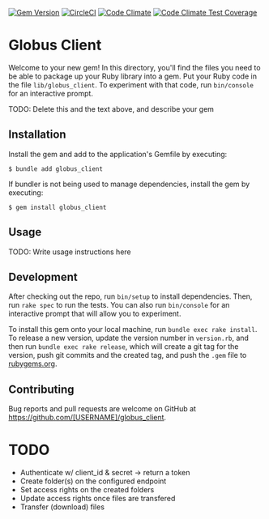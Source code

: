 [![Gem Version](https://badge.fury.io/rb/globus_client.svg)](https://badge.fury.io/rb/globus_client)
[![CircleCI](https://circleci.com/gh/sul-dlss-labs/globus_client.svg?style=svg)](https://circleci.com/gh/sul-dlss-labs/globus_client)
[![Code Climate](https://codeclimate.com/github/sul-dlss-labs/globus_client/badges/gpa.svg)](https://codeclimate.com/github/sul-dlss-labs/globus_client)
[![Code Climate Test Coverage](https://codeclimate.com/github/sul-dlss-labs/globlus_client/badges/coverage.svg)](https://codeclimate.com/github/sul-dlss-labs/globus_client/coverage)

# Globus Client

Welcome to your new gem! In this directory, you'll find the files you need to be able to package up your Ruby library into a gem. Put your Ruby code in the file `lib/globus_client`. To experiment with that code, run `bin/console` for an interactive prompt.

TODO: Delete this and the text above, and describe your gem

## Installation

Install the gem and add to the application's Gemfile by executing:

    $ bundle add globus_client

If bundler is not being used to manage dependencies, install the gem by executing:

    $ gem install globus_client

## Usage

TODO: Write usage instructions here

## Development

After checking out the repo, run `bin/setup` to install dependencies. Then, run `rake spec` to run the tests. You can also run `bin/console` for an interactive prompt that will allow you to experiment.

To install this gem onto your local machine, run `bundle exec rake install`. To release a new version, update the version number in `version.rb`, and then run `bundle exec rake release`, which will create a git tag for the version, push git commits and the created tag, and push the `.gem` file to [rubygems.org](https://rubygems.org).

## Contributing

Bug reports and pull requests are welcome on GitHub at https://github.com/[USERNAME]/globus_client.

# TODO
- Authenticate w/ client_id & secret -> return a token
- Create folder(s) on the configured endpoint
- Set access rights on the created folders
- Update access rights once files are transfered
- Transfer (download) files
